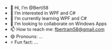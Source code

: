 - 👋 Hi, I’m @Berti58
- 👀 I’m interested in WPF and C#
- 🌱 I’m currently learning WPF and C#
- 💞️ I’m looking to collaborate on Windows Apps
- 📫 How to reach me: fbertram58@gmail.com
- 😄 Pronouns: ...
- ⚡ Fun fact: ...

<!---
Berti58/Berti58 is a ✨ special ✨ repository because its `README.md` (this file) appears on your GitHub profile.
You can click the Preview link to take a look at your changes.
--->
